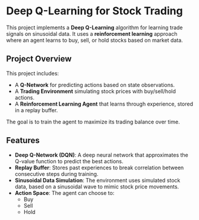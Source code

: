 # Deep Q-Learning for Stock Trading

This project implements a **Deep Q-Learning** algorithm for learning trade signals on sinusoidal data. It uses a **reinforcement learning** approach where an agent learns to buy, sell, or hold stocks based on market data.

## Project Overview

This project includes:
- A **Q-Network** for predicting actions based on state observations.
- A **Trading Environment** simulating stock prices with buy/sell/hold actions.
- A **Reinforcement Learning Agent** that learns through experience, stored in a replay buffer.

The goal is to train the agent to maximize its trading balance over time.

## Features
- **Deep Q-Network (DQN)**: A deep neural network that approximates the Q-value function to predict the best actions.
- **Replay Buffer**: Stores past experiences to break correlation between consecutive steps during training.
- **Sinusoidal Data Simulation**: The environment uses simulated stock data, based on a sinusoidal wave to mimic stock price movements.
- **Action Space**: The agent can choose to:
  - Buy
  - Sell
  - Hold
